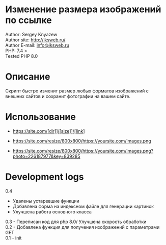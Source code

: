 # Изменение размера изображений по ссылке 
  
Author: Sergey Knyazew  
Author site: http://iksweb.ru/  
Author E-mail: info@iksweb.ru  
PHP: 7.4 >  
Tested PHP 8.0

# Описание  
Скрипт быстро изменит размер любых форматов изображений с внешних сайтов и сохранит фотографии на вашем сайте.

# Использование

* https://site.com/[dir]]/[size]]/[link]  

* https://site.com/resize/800x800/https://yoursite.com/images.png  

* https://site.com/resize/800x800/https://yoursite.com/images.png?photo=226187977&key=839285

# Development logs  

0.4 
- Удалены устаревшие функции  
- Добавлена форма на индексном файле для генерации картинок 
- Улучшена работа основного класса  

0.3 - Переписан код для php 8.0/ Улучшена скорость обработки  
0.2 - Добавлена функция для получения изображений с параметрами GET  
0.1 - init  

